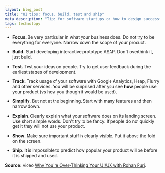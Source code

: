```yaml
---
layout: blog_post
title: "UI tips: focus, build, test and ship"
meta_description: "Tips for software startups on how to design successful products."
tags: technology
---
```


* **Focus.** Be very particular in what your business does. Do not try to be everything for everyone. Narrow down the scope of your product.

* **Build.** Start developing interactive prototype ASAP. Don't overthink it, just build.

* **Test.** Test your ideas on people. Try to get user feedback during the earliest stages of development.

* **Track**. Track usage of your software with Google Analytics, Heap, Flurry and other services. You will be surprised after you see **how** people use your product (vs how you though it would be used).

* **Simplify**. But not at the beginning. Start with many features and then narrow down.

* **Explain**. Clearly explain what your software does on its landing screen. Use short simple words. Don't try to be fancy. If people do not quickly get it they will not use your product.

* **Show**. Make sure important stuff is clearly visible. Put it above the fold on the screen.

* **Ship**. It is impossible to predict how popular your product will be before it is shipped and used.

**Source:** video [Why You're Over-Thinking Your UI/UX with Rohan Puri](https://www.youtube.com/watch?v=Is2O666qDPs).




